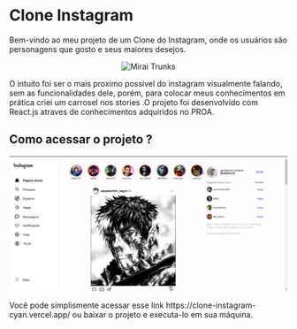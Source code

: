 <h1> Clone Instagram</h1>
Bem-vindo ao meu projeto de um Clone do Instagram, onde os usuários são personagens que gosto e seus maiores desejos.<br/>

<p align="center" >

  <img src="https://i.pinimg.com/originals/ef/e3/df/efe3df299d8b4afdba9c157c2ee2e844.gif" alt="Mirai Trunks" title="Mirai Trunks" >
</p>
O intuito foi ser o mais proximo possivel do instagram visualmente falando, sem as funcionalidades dele, porém, para colocar meus conhecimentos em prática 
criei um carrosel nos stories .O projeto foi  desenvolvido com React.js atraves de conhecimentos adquiridos no PROA.<br/>

##  Como acessar o projeto ?
<p align="center" >

  <img src="capturaTelaInstagram.png" alt="descrição da imagem-ou-gif" >
</p>
Você pode simplismente acessar esse link https://clone-instagram-cyan.vercel.app/ ou baixar o projeto e executa-lo em sua máquina.<br/>

